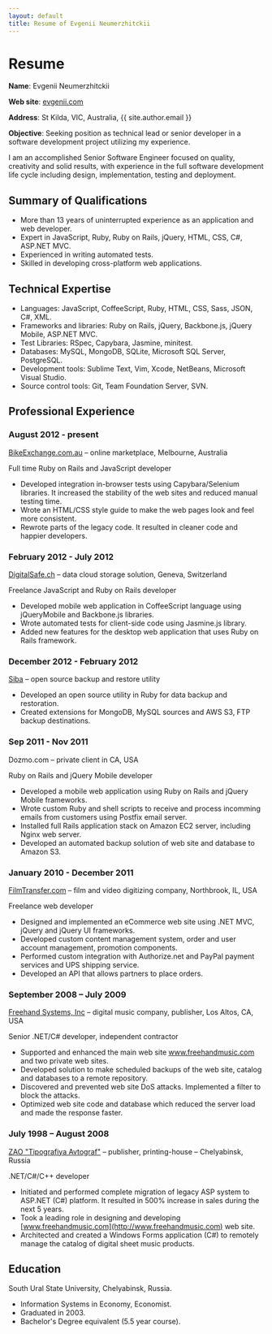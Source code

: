 ```yaml
---
layout: default
title: Resume of Evgenii Neumerzhitckii
---
```


# Resume

**Name**: Evgenii Neumerzhitckii

**Web site**: [evgenii.com](http://evgenii.com)

**Address**: St Kilda, VIC, Australia, {{ site.author.email }}

**Objective**: Seeking position as technical lead or senior developer in a software development project utilizing my experience.

I am an accomplished Senior Software Engineer focused on quality, creativity and solid results, with experience in the full software development life cycle including design, implementation, testing and deployment.

## Summary of Qualifications

* More than 13 years of uninterrupted experience as an application and web developer.
* Expert in JavaScript, Ruby, Ruby on Rails, jQuery, HTML, CSS, C#, ASP.NET MVC.
* Experienced in writing automated tests.
* Skilled in developing cross-platform web applications.


## Technical Expertise

* Languages: JavaScript, CoffeeScript, Ruby, HTML, CSS, Sass, JSON, C#, XML.
* Frameworks and libraries: Ruby on Rails, jQuery, Backbone.js, jQuery Mobile, ASP.NET MVC.
* Test Libraries: RSpec, Capybara, Jasmine, minitest.
* Databases: MySQL, MongoDB, SQLite, Microsoft SQL Server, PostgreSQL.
* Development tools: Sublime Text, Vim, Xcode, NetBeans, Microsoft Visual Studio.
* Source control tools: Git, Team Foundation Server, SVN.

## Professional Experience



### August 2012 - present

[BikeExchange.com.au](http://bikeexchange.com.au) – online marketplace, Melbourne, Australia

Full time Ruby on Rails and JavaScript developer

* Developed integration in-browser tests using Capybara/Selenium libraries. It increased the stability of the web sites and reduced manual testing time.
* Wrote an HTML/CSS style guide to make the web pages look and feel more consistent.
* Rewrote parts of the legacy code. It resulted in cleaner code and happier developers.



### February 2012 - July 2012

[DigitalSafe.ch](http://digitalsafe.ch) – data cloud storage solution, Geneva, Switzerland

Freelance JavaScript and Ruby on Rails developer

* Developed mobile web application in CoffeeScript language using jQueryMobile and Backbone.js libraries.
* Wrote automated tests for client-side code using Jasmine.js library.
* Added new features for the desktop web application that uses Ruby on Rails framework.



### December 2012 - February 2012

[Siba](github.com/evgenyneu/siba) – open source backup and restore utility

* Developed an open source utility in Ruby for data backup and restoration.
* Created extensions for MongoDB, MySQL sources and AWS S3, FTP backup destinations.



### Sep 2011 - Nov 2011

Dozmo.com – private client in CA, USA

Ruby on Rails and jQuery Mobile developer

* Developed a mobile web application using Ruby on Rails and jQuery Mobile frameworks.
* Wrote custom Ruby and shell scripts to receive and process incomming emails from customers using Postfix email server.
* Installed full Rails application stack on Amazon EC2 server, including Nginx web server.
* Developed an automated backup solution of web site and database to Amazon S3.


### January 2010 - December 2011

[FilmTransfer.com](http://filmtransfer.com) – film and video digitizing company, Northbrook, IL, USA

Freelance web developer

* Designed and implemented an eCommerce web site using .NET MVC, jQuery and jQuery UI frameworks.
* Developed custom content management system, order and user account management, promotion components.
* Performed custom integration with Authorize.net and PayPal payment services and UPS shipping service.
* Developed an API that allows partners to place orders.



### September 2008 – July 2009

[Freehand Systems, Inc](http://www.freehandmusic.com) – digital music company, publisher, Los Altos, CA, USA

Senior .NET/C# developer, independent contractor

* Supported and enhanced the main web site www.freehandmusic.com and two private web sites.
* Developed solution to make scheduled backups of the web site, catalog and databases to a remote repository.
* Discovered and prevented web site DoS attacks. Implemented a filter to block the attacks.
* Optimized web site code and database which reduced the server load and made the response faster.



### July 1998 – August 2008

[ZAO "Tipografiya Avtograf"](http://www.bookmusic.ru) – publisher, printing-house – Chelyabinsk, Russia

.NET/C#/C++ developer

* Initiated and performed complete migration of legacy ASP system to ASP.NET (C#) platform. It resulted in 500% increase in sales during the next 5 years.
* Took a leading role in designing and developing [www.freehandmusic.com](http://www.freehandmusic.com) web site.
* Architected and created a Windows Forms application (C#) to remotely manage the catalog of digital sheet music products.


## Education

South Ural State University, Chelyabinsk, Russia.

* Information Systems in Economy, Economist.
* Graduated in 2003.
* Bachelor's Degree equivalent (5.5 year course).